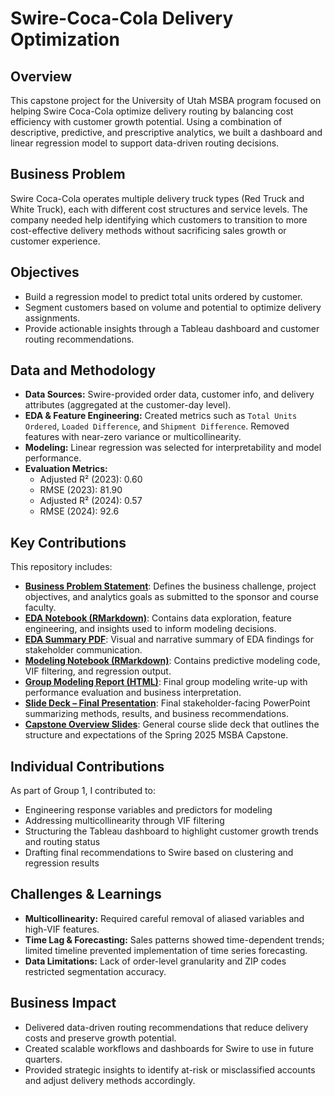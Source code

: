 # Swire-Coca-Cola Delivery Optimization

## Overview
This capstone project for the University of Utah MSBA program focused on helping Swire Coca-Cola optimize delivery routing by balancing cost efficiency with customer growth potential. Using a combination of descriptive, predictive, and prescriptive analytics, we built a dashboard and linear regression model to support data-driven routing decisions.

## Business Problem
Swire Coca-Cola operates multiple delivery truck types (Red Truck and White Truck), each with different cost structures and service levels. The company needed help identifying which customers to transition to more cost-effective delivery methods without sacrificing sales growth or customer experience.

## Objectives
- Build a regression model to predict total units ordered by customer.
- Segment customers based on volume and potential to optimize delivery assignments.
- Provide actionable insights through a Tableau dashboard and customer routing recommendations.

## Data and Methodology
- **Data Sources:** Swire-provided order data, customer info, and delivery attributes (aggregated at the customer-day level).
- **EDA & Feature Engineering:** Created metrics such as `Total Units Ordered`, `Loaded Difference`, and `Shipment Difference`. Removed features with near-zero variance or multicollinearity.
- **Modeling:** Linear regression was selected for interpretability and model performance.
- **Evaluation Metrics:**
  - Adjusted R² (2023): 0.60
  - RMSE (2023): 81.90
  - Adjusted R² (2024): 0.57
  - RMSE (2024): 92.6

## Key Contributions
This repository includes:
- [**Business Problem Statement**](./BusinessProblemStatement_MadelineLee.docx): Defines the business challenge, project objectives, and analytics goals as submitted to the sponsor and course faculty.
- [**EDA Notebook (RMarkdown)**](./LEE_M_SWIRE_EDA.Rmd): Contains data exploration, feature engineering, and insights used to inform modeling decisions.
- [**EDA Summary PDF**](./Group%201%20EDA%20-%20Maddie%20Lee%2C%20Alexia%20Wells%2C%20Leah%20Ekblad%2C%20Whtiney%20Holt%20-%202025.02.22.pdf): Visual and narrative summary of EDA findings for stakeholder communication.
- [**Modeling Notebook (RMarkdown)**](./LEE_MADDIE_MSBA_CAPSTONE_MODELING%20(1).Rmd): Contains predictive modeling code, VIF filtering, and regression output.
- [**Group Modeling Report (HTML)**](./Group%201%20Modeling%20-%20Maddie%20Lee%2C%20Alexia%20Wells%2C%20Leah%20Ekblad%2C%20Whitney%20Holt%20-%202025.03.18.html): Final group modeling write-up with performance evaluation and business interpretation.
- [**Slide Deck – Final Presentation**](./Group%201%20Slide%20Deck%20(5).pptx): Final stakeholder-facing PowerPoint summarizing methods, results, and business recommendations.
- [**Capstone Overview Slides**](./University%20of%20Utah%20Capstone-Spring%202025%20(1).pptx): General course slide deck that outlines the structure and expectations of the Spring 2025 MSBA Capstone.


## Individual Contributions
As part of Group 1, I contributed to:
- Engineering response variables and predictors for modeling
- Addressing multicollinearity through VIF filtering
- Structuring the Tableau dashboard to highlight customer growth trends and routing status
- Drafting final recommendations to Swire based on clustering and regression results

## Challenges & Learnings
- **Multicollinearity:** Required careful removal of aliased variables and high-VIF features.
- **Time Lag & Forecasting:** Sales patterns showed time-dependent trends; limited timeline prevented implementation of time series forecasting.
- **Data Limitations:** Lack of order-level granularity and ZIP codes restricted segmentation accuracy.

## Business Impact
- Delivered data-driven routing recommendations that reduce delivery costs and preserve growth potential.
- Created scalable workflows and dashboards for Swire to use in future quarters.
- Provided strategic insights to identify at-risk or misclassified accounts and adjust delivery methods accordingly.

